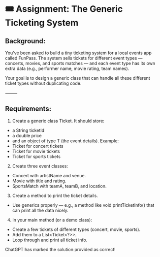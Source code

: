 # 🎟️ Assignment: The Generic Ticketing System

## Background:
You’ve been asked to build a tiny ticketing system for a local events app called FunPass. The system sells tickets for different event types — concerts, movies, and sports matches — and each event type has its own extra data (e.g., performer name, movie rating, team names).

Your goal is to design a generic class that can handle all these different ticket types without duplicating code.

⸻

## Requirements:
1.	Create a generic class Ticket<T>. It should store:
- a String ticketId
- a double price
- and an object of type T (the event details).
Example:
- Ticket<Concert> for concert tickets
- Ticket<Movie> for movie tickets
- Ticket<SportsMatch> for sports tickets
2.	Create three event classes:
- Concert with artistName and venue.
- Movie with title and rating.
- SportsMatch with teamA, teamB, and location.
3.	Create a method to print the ticket details.
- Use generics properly — e.g., a method like void printTicketInfo() that can print all the data nicely.
4.	In your main method (or a demo class):
- Create a few tickets of different types (concert, movie, sports).
- Add them to a List<Ticket<?>>.
- Loop through and print all ticket info.

ChatGPT has marked the solution provided as correct!